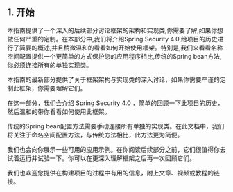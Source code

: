 ## 1. 开始

本指南提供了一个深入的后续部分讨论框架的架构和实现类,你需要了解,如果你想做任何严重的定制。在本部分中,我们将介绍Spring Security 4.0,给项目的历史进行了简要的概述,并且稍微温和的看看如何开始使用框架。特别是,我们来看看名称空间配置提供一个更简单的方式保护您的应用程序相比,传统的Spring bean方法,你必须连接所有的单独实现类。

本指南的最新部分提供了关于框架架构与实现类的深入讨论，如果你需要严谨的定制此框架，你需要理解它们。

在这一部分，我们会介绍 Spring Security 4.0 ，简单的回顾一下此项目的历史，然后温和的带你看看如何使用此框架。

传统的Spring bean配置方法需要手动连接所有单独的实现类。在此文档中，我们将关注于命名空间配置方法，与传统方法相比，此方法更为简便。

我们也会向你展示一些可用的应用示例。在你阅读后续部分之前，它们很值得你去试着运行并试验一下。你可以在更深入理解框架之后再一次回顾它们。

我们也欢迎您提供在构建项目的过程中有用的信息，附上文章、视频或教程的链接。